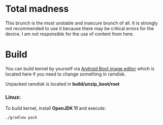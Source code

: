 # Total madness
This brunch is the most unstable and insecure brunch of all. It is strongly not recommended to use it because there may be critical errors for the device. I am not responsible for the use of content from here.



# Build

You can build kernel by yourself via [Android Boot image editor](https://github.com/cfig/Android_boot_image_editor) which is located here if you need to change something in ramdisk.

Unpacked ramdisk is located in **build/unzip_boot/root**

### Linux:

To build kernel, install **OpenJDK 11** and execute:

    ./gradlew pack
